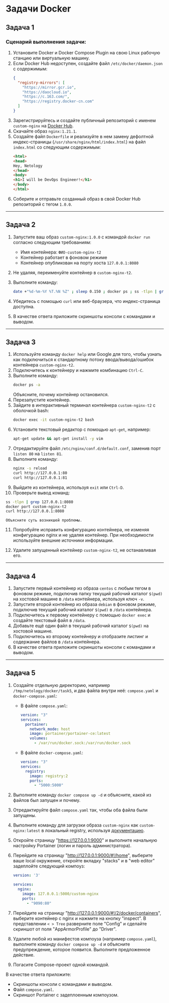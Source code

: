 
# Задачи Docker

## Задача 1

### Сценарий выполнения задачи:
1. Установите Docker и Docker Compose Plugin на свою Linux рабочую станцию или виртуальную машину.
2. Если Docker Hub недоступен, создайте файл `/etc/docker/daemon.json` с содержимым:
   ```json
   {
     "registry-mirrors": [
       "https://mirror.gcr.io", 
       "https://daocloud.io", 
       "https://c.163.com/", 
       "https://registry.docker-cn.com"
     ]
   }
   ```
3. Зарегистрируйтесь и создайте публичный репозиторий с именем `custom-nginx` на [Docker Hub](https://hub.docker.com).
4. Скачайте образ `nginx:1.21.1`.
5. Создайте файл `Dockerfile` и реализуйте в нем замену дефолтной индекс-страницы (`/usr/share/nginx/html/index.html`) на файл `index.html` со следующим содержимым:
   ```html
   <html>
   <head>
   Hey, Netology
   </head>
   <body>
   <h1>I will be DevOps Engineer!</h1>
   </body>
   </html>
   ```
6. Соберите и отправьте созданный образ в свой Docker Hub репозиторий с тегом `1.0.0`.

---

## Задача 2

1. Запустите ваш образ `custom-nginx:1.0.0` с командой `docker run` согласно следующим требованиям:
   - Имя контейнера: `ФИО-custom-nginx-t2`
   - Контейнер работает в фоновом режиме
   - Контейнер опубликован на порту хоста `127.0.0.1:8080`
   
2. Не удаляя, переименуйте контейнер в `custom-nginx-t2`.
3. Выполните команду:
   ```bash
   date +"%d-%m-%Y %T.%N %Z" ; sleep 0.150 ; docker ps ; ss -tlpn | grep 127.0.0.1:8080 ; docker logs custom-nginx-t2 -n1 ; docker exec -it custom-nginx-t2 base64 /usr/share/nginx/html/index.html
   ```
4. Убедитесь с помощью `curl` или веб-браузера, что индекс-страница доступна.
5. В качестве ответа приложите скриншоты консоли с командами и выводом.

---

## Задача 3

1. Используйте команду `docker help` или Google для того, чтобы узнать как подключиться к стандартному потоку ввода/вывода/ошибок контейнера `custom-nginx-t2`.
2. Подключитесь к контейнеру и нажмите комбинацию `Ctrl-C`.
3. Выполните команду:
   ```bash
   docker ps -a
   ```
   Объясните, почему контейнер остановился.
4. Перезапустите контейнер.
5. Зайдите в интерактивный терминал контейнера `custom-nginx-t2` с оболочкой bash:
   ```bash
   docker exec -it custom-nginx-t2 bash
   ```
6. Установите текстовый редактор с помощью `apt-get`, например:
   ```bash
   apt-get update && apt-get install -y vim
   ```
7. Отредактируйте файл `/etc/nginx/conf.d/default.conf`, заменив порт `listen 80` на `listen 81`.
8. Выполните команду:
   ```bash
   nginx -s reload
   curl http://127.0.0.1:80
   curl http://127.0.0.1:81
   ```
9. Выйдите из контейнера, используя `exit` или `Ctrl-D`.
10. Проверьте вывод команд:
   ```bash
   ss -tlpn | grep 127.0.0.1:8080
   docker port custom-nginx-t2
   curl http://127.0.0.1:8080
   ```
    Объясните суть возникшей проблемы.
11. Попробуйте исправить конфигурацию контейнера, не изменяя конфигурацию nginx и не удаляя контейнер. При необходимости используйте внешние источники информации.

12. Удалите запущенный контейнер `custom-nginx-t2`, не останавливая его.

---

## Задача 4

1. Запустите первый контейнер из образа `centos` с любым тегом в фоновом режиме, подключив папку текущий рабочий каталог `$(pwd)` на хостовой машине в `/data` контейнера, используя ключ `-v`.
2. Запустите второй контейнер из образа `debian` в фоновом режиме, подключив текущий рабочий каталог `$(pwd)` в `/data` контейнера.
3. Подключитесь к первому контейнеру с помощью `docker exec` и создайте текстовый файл в `/data`.
4. Добавьте ещё один файл в текущий рабочий каталог `$(pwd)` на хостовой машине.
5. Подключитесь ко второму контейнеру и отобразите листинг и содержание файлов в `/data` контейнера.
6. В качестве ответа приложите скриншоты консоли с командами и выводом.

---

## Задача 5

1. Создайте отдельную директорию, например `/tmp/netology/docker/task5`, и два файла внутри неё: `compose.yaml` и `docker-compose.yaml`:
   - В файле `compose.yaml`:
     ```yaml
     version: "3"
     services:
       portainer:
         network_mode: host
         image: portainer/portainer-ce:latest
         volumes:
           - /var/run/docker.sock:/var/run/docker.sock
     ```
   - В файле `docker-compose.yaml`:
     ```yaml
     version: "3"
     services:
       registry:
         image: registry:2
         ports:
           - "5000:5000"
     ```

2. Выполните команду `docker compose up -d` и объясните, какой из файлов был запущен и почему.
3. Отредактируйте файл `compose.yaml` так, чтобы оба файла были запущены.
4. Выполните команду для загрузки образа `custom-nginx` как `custom-nginx:latest` в локальный registry, используя [документацию](https://distribution.github.io/distribution/about/deploying/).
5. Откройте страницу "https://127.0.0.1:9000" и выполните начальную настройку Portainer (логин и пароль администратора).
6. Перейдите на страницу "http://127.0.0.1:9000/#!/home", выберите ваше local окружение, откройте вкладку "stacks" и в "web editor" задеплойте следующий компоуз:
   ```yaml
   version: '3'

   services:
     nginx:
       image: 127.0.0.1:5000/custom-nginx
       ports:
         - "9090:80"
   ```
7. Перейдите на страницу "http://127.0.0.1:9000/#!/2/docker/containers", выберите контейнер с nginx и нажмите на кнопку "inspect". В представлении `< > Tree` разверните поле "Config" и сделайте скриншот от поля "AppArmorProfile" до "Driver".
8. Удалите любой из манифестов компоуза (например `compose.yaml`), выполните команду `docker compose up -d` и объясните предупреждение, которое появится. Выполните предложенное действие.
9. Погасите Compose-проект одной командой.

В качестве ответа приложите:
- Скриншоты консоли с командами и выводом.
- Файл `compose.yaml`.
- Скриншот Portainer с задеплоенным компоузом.
